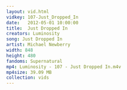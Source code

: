 ```yaml
---
layout: vid.html
vidkey: 107-Just_Dropped_In
date:   2012-05-01 10:00:00
title:  Just Dropped In
creators: Luminosity
song: Just Dropped In
artist: Michael Newberry
width: 848
height: 480
fandoms: Supernatural
mp4: Luminosity - 107 - Just Dropped In.m4v
mp4size: 39.09 MB
collection: vids
---
```


  <div>
  
  </div>
  